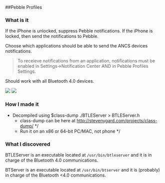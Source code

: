 ##Pebble Profiles

### What is it
If the iPhone is unlocked, suppress Pebble notifications. 
If the iPhone is locked, then send the notifications to Pebble.

Choose which applications should be able to send the ANCS devices notifications.

> To receieve notifications from an application, notifications must be enabled in Settings->Notification Center AND in Pebble Profiles Settings.

Should work with all Bluetooth 4.0 devices.

![](http://i.imgur.com/WmbYfsk.png)
![](http://i.imgur.com/ke9WOSr.png)


### How I made it
- Decompiled using $class-dump ./BTLEServer > BTLEServer.h
	- class-dump can be here at http://stevenygard.com/projects/class-dump/ */
	- Run it on an x86 or 64-bit PC/MAC, not phone */

### What I discovered
BTLEServer is an executable located at `/usr/bin/btleserver` and it is in charge of the Bluetooth 4.0 communications.

BTServer is an executable located at `/usr/bin/btserver` and it is (probably) in charge of the Bluetooth <4.0 communications.

